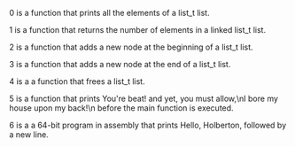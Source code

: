 0 is a function that prints all the elements of a list_t list.

1 is a function that returns the number of elements in a linked list_t list.

2 is a function that adds a new node at the beginning of a list_t list.

3 is a function that adds a new node at the end of a list_t list.

4 is a a function that frees a list_t list.

5 is  a function that prints You're beat! and yet, you must allow,\nI bore my house upon my back!\n before the main function is executed.

6 is a a 64-bit program in assembly that prints Hello, Holberton, followed by a new line.

